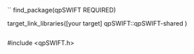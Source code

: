 ``
find_package(qpSWIFT REQUIRED)

target_link_libraries([your target]
  qpSWIFT::qpSWIFT-shared
  )
```

```
#include <qpSWIFT.h>
```